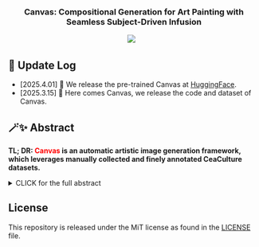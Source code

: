 ### <div align="center"> Canvas: Compositional Generation for Art Painting with Seamless Subject-Driven Infusion<div> 
<div align="center">
<div style="text-align: center;">
  <a href="https://huggingface.co/wangyunnan/Canvas"><img src="https://img.shields.io/static/v1?label=%F0%9F%A4%97%20Model&message=HuggingFace&color=yellow"></a> &ensp;
</div>
</div> 
</div>


## 📣 Update Log
- [2025.4.01] 🎉 We release the pre-trained Canvas at [HuggingFace](https://huggingface.co/wangyunnan/Canvas). 
- [2025.3.15] 🎉 Here comes Canvas, we release the code and dataset of Canvas. 


## 🪄✨ Abstract
<b>TL; DR: <font color="red">Canvas</font> is an automatic artistic image generation framework, which leverages manually collected and finely annotated CeaCulture datasets.</b>

<details><summary>CLICK for the full abstract</summary>
While diffusion-based art image synthesis has witnessed great success in terms of quality, there are still deficiencies in integrating artist-specified subjects with artistic style. In this paper, we propose Canvas, a framework that leverages the capabilities of text-guided latent diffusion models (LDMs) for flexible art image composition driven by diverse customized subject concepts. Specifically, we start by collecting art images manually drawn by proficient artists and annotating the corresponding subject concepts, forming the CreaCulture dataset. Based on this dataset, we build our Canvas with two generation stages. Firstly, a stable diffusion-based stylistic LDM is fine-tuned on the original CreaCulture dataset, aiming to generate an art-style background with annotated subject concepts. To alleviate the limited scope of tagged subject concepts, we propose nature-to-art (N2A) transition to expand the CreaCulture using the natural/art concepts from pre-trained/stylistic LDM, facilitating the fine-tuning of the tailor-made concept-derived LDM. Additionally, the Subject-Infused Attention (SIA) is integrated into the concept-derived LDM, which seamlessly composites the user-specified natural foreground with the pre-generated art background image in a training-free manner. Extensive experiments demonstrate that Canvas outperforms state-of-the-art alternatives under the setting of art image synthesis.
</details>


## License
This repository is released under the MiT license as found in the [LICENSE](LICENSE) file.